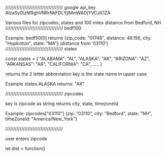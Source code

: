 ////////////////////////////////////
  google api_key    AIzaSyDizM9ghVNRrNkFDLYjIMmWADjYVCJX1ZA

Various files for zipcodes, states and 100 miles distance from Bedford, NH
////////////////////////////////////
bedf100 

  Example: 
    bedf50[0]
    returns {zip_code: "01748", distance: 49.156, city: "Hopkinton", state: "MA"}
                               (distance from '03110')
////////////////////////////////////
states

  const states = {
  "ALABAMA": "AL",
  "ALASKA": "AK",
  "ARIZONA": "AZ",
  "ARKANSAS": "AR",
  "CALIFORNIA": "CA",.......}

returns the 2 letter abbreviation
key is the state name in upper case

  Example 
    states.ALASKA
    returns: "AK"

////////////////////////////////////
zipcodes

  key is zipcode as string
  returns city, state, timezoneId

  Example: 
    zipcodes["03110"]
    {zip: "03110", city: "Bedford", state: "NH", timeZoneId: "America/New_York"}

////////////////////////////////////
 

 user enters zipcode

 let dist = function()